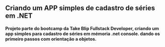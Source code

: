 ## Criando um APP simples de cadastro de séries em .NET

#### Projeto parte do bootcamp da Take Blip Fullstack Developer, criando um app simples para cadastro de séries em mémoria .net console. dando os primeiro passos com orientação a objetos.



